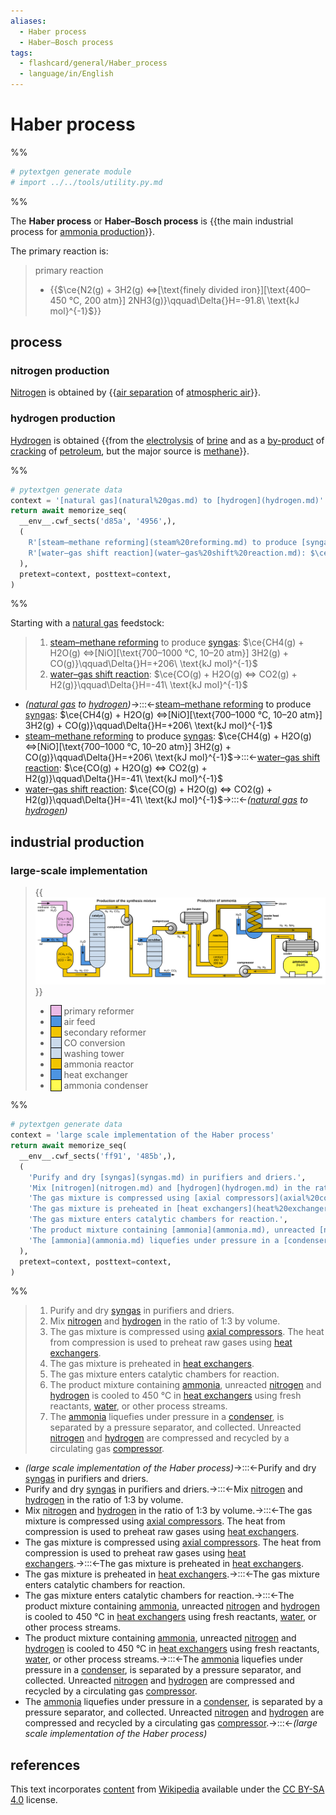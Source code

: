 ```yaml
---
aliases:
  - Haber process
  - Haber–Bosch process
tags:
  - flashcard/general/Haber_process
  - language/in/English
---
```


# Haber process

%%

```Python
# pytextgen generate module
# import ../../tools/utility.py.md
```

%%

The __Haber process__ or __Haber–Bosch process__ is {{the main industrial process for [ammonia production](ammonia%20production.md)}}.

The primary reaction is:

> primary reaction
>
> - {{$\ce{N2(g) + 3H2(g) <=>[\text{finely divided iron}][\text{400–450 °C, 200 atm}] 2NH3(g)}\qquad\Delta{}H=-91.8\ \text{kJ mol}^{-1}$}}

## process

### nitrogen production

[Nitrogen](nitrogen.md) is obtained by {{[air separation](air%20separation.md) of [atmospheric air](atmosphere%20of%20Earth.md)}}.

### hydrogen production

[Hydrogen](hydrogen.md) is obtained {{from the [electrolysis](electrolysis.md) of [brine](brine.md) and as a [by-product](by-product.md) of [cracking](cracking%20(chemistry).md) of [petroleum](petroleum.md), but the major source is [methane](methane.md)}}.

%%

```Python
# pytextgen generate data
context = '[natural gas](natural%20gas.md) to [hydrogen](hydrogen.md)'
return await memorize_seq(
  __env__.cwf_sects('d85a', '4956',),
  (
    R'[steam–methane reforming](steam%20reforming.md) to produce [syngas](syngas.md): $\ce{CH4(g) + H2O(g) <=>[NiO][\text{700–1000 °C, 10–20 atm}] 3H2(g) + CO(g)}\qquad\Delta{}H=+206\ \text{kJ mol}^{-1}$',
    R'[water–gas shift reaction](water–gas%20shift%20reaction.md): $\ce{CO(g) + H2O(g) <=> CO2(g) + H2(g)}\qquad\Delta{}H=-41\ \text{kJ mol}^{-1}$',
  ),
  pretext=context, posttext=context,
)
```

%%

Starting with a [natural gas](natural%20gas.md) feedstock:

<!--pytextgen generate section="d85a"--><!-- The following content is generated at 2023-05-02T11:22:28.877358+08:00. Any edits will be overridden! -->

> 1. [steam–methane reforming](steam%20reforming.md) to produce [syngas](syngas.md): $\ce{CH4(g) + H2O(g) <=>[NiO][\text{700–1000 °C, 10–20 atm}] 3H2(g) + CO(g)}\qquad\Delta{}H=+206\ \text{kJ mol}^{-1}$
> 2. [water–gas shift reaction](water–gas%20shift%20reaction.md): $\ce{CO(g) + H2O(g) <=> CO2(g) + H2(g)}\qquad\Delta{}H=-41\ \text{kJ mol}^{-1}$

<!--/pytextgen-->

<!--pytextgen generate section="4956"--><!-- The following content is generated at 2024-01-04T20:17:51.755623+08:00. Any edits will be overridden! -->

- _([natural gas](natural%20gas.md) to [hydrogen](hydrogen.md))_→:::←[steam–methane reforming](steam%20reforming.md) to produce [syngas](syngas.md): $\ce{CH4(g) + H2O(g) <=>[NiO][\text{700–1000 °C, 10–20 atm}] 3H2(g) + CO(g)}\qquad\Delta{}H=+206\ \text{kJ mol}^{-1}$
- [steam–methane reforming](steam%20reforming.md) to produce [syngas](syngas.md): $\ce{CH4(g) + H2O(g) <=>[NiO][\text{700–1000 °C, 10–20 atm}] 3H2(g) + CO(g)}\qquad\Delta{}H=+206\ \text{kJ mol}^{-1}$→:::←[water–gas shift reaction](water–gas%20shift%20reaction.md): $\ce{CO(g) + H2O(g) <=> CO2(g) + H2(g)}\qquad\Delta{}H=-41\ \text{kJ mol}^{-1}$
- [water–gas shift reaction](water–gas%20shift%20reaction.md): $\ce{CO(g) + H2O(g) <=> CO2(g) + H2(g)}\qquad\Delta{}H=-41\ \text{kJ mol}^{-1}$→:::←_([natural gas](natural%20gas.md) to [hydrogen](hydrogen.md))_

<!--/pytextgen-->

## industrial production

### large-scale implementation

> {{![process flow diagram of the Haber process](../archives/Wikimedia%20Commons/Haber-Bosch-En.svg)}}
>
> - <span style="border:thin solid black"><span style="border-left:1.2em solid;border-left-color:#ecbae7" title="#ECBAE7">&#xFEFF;</span></span> primary reformer
> - <span style="border:thin solid black"><span style="border-left:1.2em solid;border-left-color:#4d94e1" title="#4D94E1">&#xFEFF;</span></span> air feed
> - <span style="border:thin solid black"><span style="border-left:1.2em solid;border-left-color:#f2c500" title="#F2C500">&#xFEFF;</span></span> secondary reformer
> - <span style="border:thin solid black"><span style="border-left:1.2em solid;border-left-color:#cadaeb" title="#CADAEB">&#xFEFF;</span></span> CO conversion
> - <span style="border:thin solid black"><span style="border-left:1.2em solid;border-left-color:#cadaeb" title="#CADAEB">&#xFEFF;</span></span> washing tower
> - <span style="border:thin solid black"><span style="border-left:1.2em solid;border-left-color:#f2c500" title="#F2C500">&#xFEFF;</span></span> ammonia reactor
> - <span style="border:thin solid black"><span style="border-left:1.2em solid;border-left-color:#4d94e1" title="#4D94E1">&#xFEFF;</span></span> heat exchanger
> - <span style="border:thin solid black"><span style="border-left:1.2em solid;border-left-color:#fffc51" title="#FFFC51">&#xFEFF;</span></span> ammonia condenser

%%

```Python
# pytextgen generate data
context = 'large scale implementation of the Haber process'
return await memorize_seq(
  __env__.cwf_sects('ff91', '485b',),
  (
    'Purify and dry [syngas](syngas.md) in purifiers and driers.',
    'Mix [nitrogen](nitrogen.md) and [hydrogen](hydrogen.md) in the ratio of 1:3 by volume.',
    'The gas mixture is compressed using [axial compressors](axial%20compressor.md). The heat from compression is used to preheat raw gases using [heat exchangers](heat%20exchanger.md).',
    'The gas mixture is preheated in [heat exchangers](heat%20exchanger.md).',
    'The gas mixture enters catalytic chambers for reaction.',
    'The product mixture containing [ammonia](ammonia.md), unreacted [nitrogen](nitrogen.md) and [hydrogen](hydrogen.md) is cooled to 450 °C in [heat exchangers](heat%20exchanger.md) using fresh reactants, [water](water.md), or other process streams.',
    'The [ammonia](ammonia.md) liquefies under pressure in a [condenser](condenser.md), is separated by a pressure separator, and collected. Unreacted [nitrogen](nitrogen.md) and [hydrogen](hydrogen.md) are compressed and recycled by a circulating gas [compressor](compressor.md).',
  ),
  pretext=context, posttext=context,
)
```

%%

<!--pytextgen generate section="ff91"--><!-- The following content is generated at 2023-05-02T10:02:01.861492+08:00. Any edits will be overridden! -->

> 1. Purify and dry [syngas](syngas.md) in purifiers and driers.
> 2. Mix [nitrogen](nitrogen.md) and [hydrogen](hydrogen.md) in the ratio of 1:3 by volume.
> 3. The gas mixture is compressed using [axial compressors](axial%20compressor.md). The heat from compression is used to preheat raw gases using [heat exchangers](heat%20exchanger.md).
> 4. The gas mixture is preheated in [heat exchangers](heat%20exchanger.md).
> 5. The gas mixture enters catalytic chambers for reaction.
> 6. The product mixture containing [ammonia](ammonia.md), unreacted [nitrogen](nitrogen.md) and [hydrogen](hydrogen.md) is cooled to 450 °C in [heat exchangers](heat%20exchanger.md) using fresh reactants, [water](water.md), or other process streams.
> 7. The [ammonia](ammonia.md) liquefies under pressure in a [condenser](condenser.md), is separated by a pressure separator, and collected. Unreacted [nitrogen](nitrogen.md) and [hydrogen](hydrogen.md) are compressed and recycled by a circulating gas [compressor](compressor.md).

<!--/pytextgen-->

<!--pytextgen generate section="485b"--><!-- The following content is generated at 2024-01-04T20:17:51.833127+08:00. Any edits will be overridden! -->

- _(large scale implementation of the Haber process)_→:::←Purify and dry [syngas](syngas.md) in purifiers and driers.
- Purify and dry [syngas](syngas.md) in purifiers and driers.→:::←Mix [nitrogen](nitrogen.md) and [hydrogen](hydrogen.md) in the ratio of 1:3 by volume.
- Mix [nitrogen](nitrogen.md) and [hydrogen](hydrogen.md) in the ratio of 1:3 by volume.→:::←The gas mixture is compressed using [axial compressors](axial%20compressor.md). The heat from compression is used to preheat raw gases using [heat exchangers](heat%20exchanger.md).
- The gas mixture is compressed using [axial compressors](axial%20compressor.md). The heat from compression is used to preheat raw gases using [heat exchangers](heat%20exchanger.md).→:::←The gas mixture is preheated in [heat exchangers](heat%20exchanger.md).
- The gas mixture is preheated in [heat exchangers](heat%20exchanger.md).→:::←The gas mixture enters catalytic chambers for reaction.
- The gas mixture enters catalytic chambers for reaction.→:::←The product mixture containing [ammonia](ammonia.md), unreacted [nitrogen](nitrogen.md) and [hydrogen](hydrogen.md) is cooled to 450 °C in [heat exchangers](heat%20exchanger.md) using fresh reactants, [water](water.md), or other process streams.
- The product mixture containing [ammonia](ammonia.md), unreacted [nitrogen](nitrogen.md) and [hydrogen](hydrogen.md) is cooled to 450 °C in [heat exchangers](heat%20exchanger.md) using fresh reactants, [water](water.md), or other process streams.→:::←The [ammonia](ammonia.md) liquefies under pressure in a [condenser](condenser.md), is separated by a pressure separator, and collected. Unreacted [nitrogen](nitrogen.md) and [hydrogen](hydrogen.md) are compressed and recycled by a circulating gas [compressor](compressor.md).
- The [ammonia](ammonia.md) liquefies under pressure in a [condenser](condenser.md), is separated by a pressure separator, and collected. Unreacted [nitrogen](nitrogen.md) and [hydrogen](hydrogen.md) are compressed and recycled by a circulating gas [compressor](compressor.md).→:::←_(large scale implementation of the Haber process)_

<!--/pytextgen-->

## references

This text incorporates [content](https://en.wikipedia.org/wiki/Haber_process) from [Wikipedia](Wikipedia.md) available under the [CC BY-SA 4.0](https://creativecommons.org/licenses/by-sa/4.0/) license.
